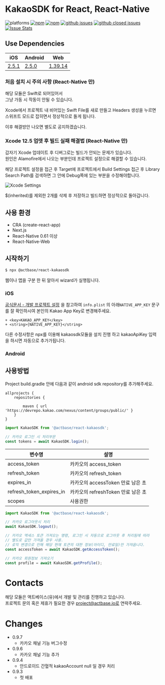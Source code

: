 # KakaoSDK for React, React-Native

![platforms](https://img.shields.io/badge/platforms-Android%20%7C%20iOS%20%7C%20Web-brightgreen.svg?style=flat-square&colorB=191A17)
[![npm](https://img.shields.io/npm/v/@actbase/react-kakaosdk.svg?style=flat-square)](https://www.npmjs.com/package/@actbase/react-kakaosdk)
[![npm](https://img.shields.io/npm/dm/@actbase/react-kakaosdk.svg?style=flat-square&colorB=007ec6)](https://www.npmjs.com/package/@actbase/react-kakaosdk)
[![github issues](https://img.shields.io/github/issues/actbase/react-kakaosdk.svg?style=flat-square)](https://github.com/actbase/react-kakaosdk/issues)
[![github closed issues](https://img.shields.io/github/issues-closed/actbase/react-kakaosdk.svg?style=flat-square&colorB=44cc11)](https://github.com/actbase/react-kakaosdk/issues?q=is%3Aissue+is%3Aclosed)
[![Issue Stats](https://img.shields.io/issuestats/i/github/actbase/react-kakaosdk.svg?style=flat-square&colorB=44cc11)](http://github.com/actbase/react-kakaosdk/issues)

## Use Dependencies

| iOS                                                                   | Android                                                                   | Web                                                                    |
| --------------------------------------------------------------------- | ------------------------------------------------------------------------- | ---------------------------------------------------------------------- |
| [2.5.1](https://developers.kakao.com/docs/latest/ko/sdk-download/ios) | [2.5.0](https://developers.kakao.com/docs/latest/ko/sdk-download/android) | [1.39.14](https://developers.kakao.com/docs/latest/ko/sdk-download/js) |

### 처음 설치 시 주의 사항 (React-Native 만)

해당 모듈은 Swift로 되어있어서 <br />
그냥 가동 시 작동이 안될 수 있습니다.

Xcode에서 프로젝트 내 비어있는 Swift File를 새로 만들고 Headers 생성을 누르면<br />
스위프트 모드로 잡히면서 정상적으로 돌게 됩니다.

이후 해결방안 나오면 별도로 공지하겠습니다.

### Xcode 12.5 업뎃 후 빌드 실패 해결법 (React-Native 만)

갑자기 Xcode 업데이트 후 디버그로는 빌드가 안되는 문제가 있습니다.<br />
원인은 Alamofire에서 나오는 부분인데 프로젝트 설정으로 해결할 수 있습니다.

해당 프로젝트 설정을 접근 후 Target에 프로젝트에서
Build Settings 접근 후 Library Search Path를 검색하면 그 안에 Debug쪽에 있는 부분을 수정해야합니다.

<img src="https://github.com/actbase/react-kakaosdk/raw/main/assets/xcode_0501.png" title="Xcode Settings" float="left">

\$(inherited)를 제외한 2개를 삭제 후 저장하고 빌드하면 정상적으로 돌아갑니다.

## 사용 환경

- CRA (create-react-app)
- Next.js
- React-Native 0.61 이상
- React-Native-Web

## 시작하기

```bash
$ npx @actbase/react-kakaosdk
```

웹이나 앱을 구분 한 뒤 알아서 wizard가 실행됩니다.

### iOS

[공식문서 - 개발 프로젝트 설정](https://developers.kakao.com/docs/latest/ko/getting-started/sdk-ios-v1) 을 참고하여 `info.plist` 의 아래`NATIVE_APP_KEY` 문구를 잘 확인하시여 본인의 Kakao App Key로 변경해주세요.
   ```
   + <key>KAKAO_APP_KEY</key>
   + <string>{NATIVE_APP_KEY}</string>
   ```
   
 다른 수정사항은 npx를 이용해 kakaosdk모듈을 설치 진행 하고 kakaoApiKey 입력을 하시면 자동으로 추가가됩니다.

### Android

## 사용방법

Project build.gradle 안에 다음과 같이 android sdk repository를 추가해주세요.

```
allprojects {
    repositories {

        maven { url 'https://devrepo.kakao.com/nexus/content/groups/public/' }
    }
}
```

```js
import KakaoSDK from '@actbase/react-kakaosdk';

// 카카오 로그인 시 처리부문
const tokens = await KakaoSDK.login();
```

| 변수명                   | 설명                               |
| ------------------------ | ---------------------------------- |
| access_token             | 카카오의 access_token              |
| refresh_token            | 카카오의 refresh_token             |
| expires_in               | 카카오의 accessToken 만료 남은 초  |
| refresh_token_expires_in | 카카오의 refreshToken 만료 남은 초 |
| scopes                   | 사용권한                           |

```js
import KakaoSDK from '@actbase/react-kakaosdk';

// 카카오 로그아웃시 처리
await KakaoSDK.logout();

// 카카오 액세스 토큰 가져오는 명령, 로그인 시 자동으로 로그아웃 후 처리됨에 따라
// 별도로 값만 가져올 경우 사용.
// 로직 변경으로 인해 해당 현재 토큰의 대한 정보(아이디, 만료일)만 가져옵니다.
const accessToken = await KakaoSDK.getAccessToken();

// 카카오 회원정보 가져오기
const profile = await KakaoSDK.getProfile();
```

# Contacts

해당 모듈은 액트베이스(유)에서 개발 및 관리를 진행하고 있습니다. <br>
프로젝트 문의 혹은 제휴가 필요한 경우 project@actbase.io로 연락주세요.

# Changes

- 0.9.7
  - 카카오 채널 기능 버그수정
- 0.9.6
  - 카카오 채널 기능 추가
- 0.9.4
  - 안드로이드 간혈적 kakaoAccount null 일 경우 처리
- 0.9.3
  - 첫 배포
